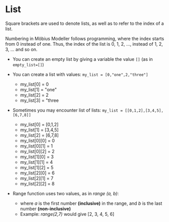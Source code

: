 # List

Square brackets are used to denote lists, as well as to refer to the index of a list. 

Numbering in Möbius Modeller follows programming, where the index starts from 0 instead of one. Thus,  the index of the list is 0, 1, 2, ..., instead of 1, 2, 3, ... and so on.

* You can create an empty list by giving a variable the value `[]` (as in `empty_list=[]`)

* You can create a list with values: `my_list = [0,"one",2,"three"]`
  * my_list[0] = 0
  * my_list[1] = "one"
  * my_list[2] = 2
  * my_list[3] = "three

* Sometimes you may encounter list of lists: `my_list = [[0,1,2],[3,4,5],[6,7,8]]`
  * my_list[0] = [0,1,2]
  * my_list[1] = [3,4,5]
  * my_list[2] = [6,7,8]
  * my_list[0][0] = 0
  * my_list[0][1] = 1
  * my_list[0][2] = 2
  * my_list[1][0] = 3
  * my_list[1][1] = 4
  * my_list[1][2] = 5
  * my_list[2][0] = 6
  * my_list[2][1] = 7
  * my_list[2][2] = 8

* Range function uses two values, as in *range (a, b)*:
  * where *a* is the first number __(inclusive)__ in the range, and *b* is the last number __(non-inclusive)__
  * Example: *range(2,7)* would give [2, 3, 4, 5, 6]